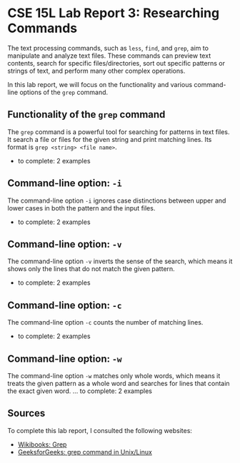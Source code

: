 # CSE 15L Lab Report 3: Researching Commands
The text processing commands, such as `less`, `find`, and `grep`, aim to manipulate and analyze text files. These commands can preview text contents, search for specific files/directories, sort out specific patterns or strings of text, and perform many other complex operations.

In this lab report, we will focus on the functionality and various command-line options of the `grep` command.

## Functionality of the `grep` command
The `grep` command is a powerful tool for searching for patterns in text files. It search a file or files for the given string and print matching lines. Its format is `grep <string> <file name>`.
- to complete: 2 examples

## Command-line option: `-i`
The command-line option `-i` ignores case distinctions between upper and lower cases in both the pattern and the input files.
- to complete: 2 examples

## Command-line option: `-v`
The command-line option `-v` inverts the sense of the search, which means it shows only the lines that do not match the given pattern.
- to complete: 2 examples

## Command-line option: `-c`
The command-line option `-c` counts the number of matching lines.
- to complete: 2 examples

## Command-line option: `-w`
The command-line option `-w` matches only whole words, which means it treats the given pattern as a whole word and searches for lines that contain the exact given word.
... to complete: 2 examples

## Sources
To complete this lab report, I consulted the following websites:
- [Wikibooks: Grep](https://en.wikibooks.org/wiki/Grep)
- [GeeksforGeeks: grep command in Unix/Linux](https://www.geeksforgeeks.org/grep-command-in-unixlinux/)
